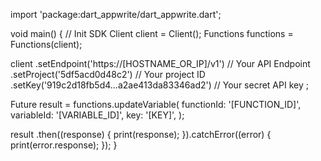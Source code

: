 import 'package:dart_appwrite/dart_appwrite.dart';

void main() { // Init SDK
  Client client = Client();
  Functions functions = Functions(client);

  client
    .setEndpoint('https://[HOSTNAME_OR_IP]/v1') // Your API Endpoint
    .setProject('5df5acd0d48c2') // Your project ID
    .setKey('919c2d18fb5d4...a2ae413da83346ad2') // Your secret API key
  ;

  Future result = functions.updateVariable(
    functionId: '[FUNCTION_ID]',
    variableId: '[VARIABLE_ID]',
    key: '[KEY]',
  );

  result
    .then((response) {
      print(response);
    }).catchError((error) {
      print(error.response);
  });
}